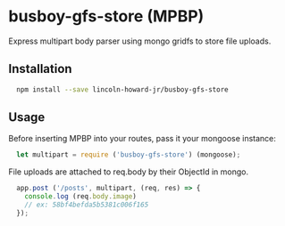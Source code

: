 # busboy-gfs-store (MPBP)
Express multipart body parser using mongo gridfs to store file uploads.

## Installation
```bash
  npm install --save lincoln-howard-jr/busboy-gfs-store
```

## Usage

Before inserting MPBP into your routes, pass it your mongoose instance:
```javascript
  let multipart = require ('busboy-gfs-store') (mongoose);
```

File uploads are attached to req.body by their ObjectId in mongo.
```javascript
  app.post ('/posts', multipart, (req, res) => {
    console.log (req.body.image)
    // ex: 58bf4befda5b5381c006f165
  });
```
